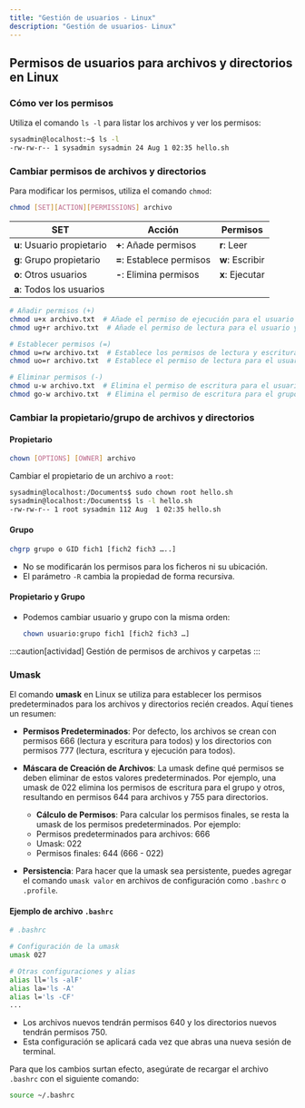 ```yaml
---
title: "Gestión de usuarios - Linux"
description: "Gestión de usuarios- Linux"
---
```


## Permisos de usuarios para archivos y directorios en Linux

### Cómo ver los permisos
Utiliza el comando `ls -l` para listar los archivos y ver los permisos:

```bash frame="none" ins="-rw-rw-r-- 1 sysadmin sysadmin 24 Aug 1 02:35 hello.sh"
sysadmin@localhost:~$ ls -l
-rw-rw-r-- 1 sysadmin sysadmin 24 Aug 1 02:35 hello.sh
```

### Cambiar permisos de archivos y directorios
Para modificar los permisos, utiliza el comando `chmod`:

```bash frame="none"
chmod [SET][ACTION][PERMISSIONS] archivo
```

| **SET**       | **Acción**          | **Permisos** |
|---------------|---------------------|--------------|
| **u**: Usuario propietario | **+**: Añade permisos | **r**: Leer |
| **g**: Grupo propietario   | **=**: Establece permisos | **w**: Escribir |
| **o**: Otros usuarios      | **-**: Elimina permisos | **x**: Ejecutar |
| **a**: Todos los usuarios  |                     |              |


```bash frame="none"
# Añadir permisos (+)
chmod u+x archivo.txt  # Añade el permiso de ejecución para el usuario
chmod ug+r archivo.txt  # Añade el permiso de lectura para el usuario y el grupo

# Establecer permisos (=)
chmod u=rw archivo.txt  # Establece los permisos de lectura y escritura para el usuario
chmod uo=r archivo.txt  # Establece el permiso de lectura para el usuario y otros usuarios

# Eliminar permisos (-)
chmod u-w archivo.txt  # Elimina el permiso de escritura para el usuario
chmod go-w archivo.txt  # Elimina el permiso de escritura para el grupo y otros usuarios
```

### Cambiar la propietario/grupo de archivos y directorios
#### Propietario
```bash frame="none"
chown [OPTIONS] [OWNER] archivo
```
Cambiar el propietario de un archivo a `root`:
```bash frame="none" ins="root"
sysadmin@localhost:/Documents$ sudo chown root hello.sh
sysadmin@localhost:/Documents$ ls -l hello.sh
-rw-rw-r-- 1 root sysadmin 112 Aug  1 02:35 hello.sh
```

#### Grupo
  ```bash frame="none"
  chgrp grupo o GID fich1 [fich2 fich3 …..]
  ```
- No se modificarán los permisos para los ficheros ni su ubicación.
- El parámetro `-R` cambia la propiedad de forma recursiva.

#### Propietario y Grupo
- Podemos cambiar usuario y grupo con la misma orden:
  ```bash frame="none"
  chown usuario:grupo fich1 [fich2 fich3 …]
  ```

:::caution[actividad]
Gestión de permisos de archivos y carpetas
:::

### Umask

El comando **umask** en Linux se utiliza para establecer los permisos predeterminados para los archivos y directorios recién creados. Aquí tienes un resumen:

- **Permisos Predeterminados**: Por defecto, los archivos se crean con permisos 666 (lectura y escritura para todos) y los directorios con permisos 777 (lectura, escritura y ejecución para todos).

- **Máscara de Creación de Archivos**: La umask define qué permisos se deben eliminar de estos valores predeterminados. Por ejemplo, una umask de 022 elimina los permisos de escritura para el grupo y otros, resultando en permisos 644 para archivos y 755 para directorios.

  -  **Cálculo de Permisos**: Para calcular los permisos finales, se resta la umask de los permisos predeterminados. Por ejemplo:
   - Permisos predeterminados para archivos: 666
   - Umask: 022
   - Permisos finales: 644 (666 - 022)

-  **Persistencia**: Para hacer que la umask sea persistente, puedes agregar el comando `umask valor` en archivos de configuración como `.bashrc` o `.profile`.

#### Ejemplo de archivo `.bashrc`

```bash
# .bashrc

# Configuración de la umask
umask 027

# Otras configuraciones y alias
alias ll='ls -alF'
alias la='ls -A'
alias l='ls -CF'
...
```

- Los archivos nuevos tendrán permisos 640 y los directorios nuevos tendrán permisos 750. 
- Esta configuración se aplicará cada vez que abras una nueva sesión de terminal.

Para que los cambios surtan efecto, asegúrate de recargar el archivo `.bashrc` con el siguiente comando:

```bash frame="none"
source ~/.bashrc
```
